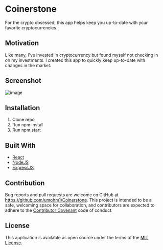 # Coinerstone

For the crypto obsessed, this app helps keep you up-to-date with your favorite cryptocurrencies.

## Motivation

Like many, I've invested in cryptocurrency but found myself not checking in on my investments. I created this app to quickly keep up-to-date with changes in the market.

## Screenshot

![image](https://i.imgur.com/MgORXp9.png)

## Installation

1. Clone repo
2. Run npm install
3. Run npm start

## Built With

* [React](https://reactjs.org/)
* [NodeJS](https://nodejs.org/en/)
* [ExpressJS](https://expressjs.com/)

## Contribution

Bug reports and pull requests are welcome on GitHub at https://github.com/umohm1/Coinerstone. This project is intended to be a safe, welcoming space for collaboration, and contributors are expected to adhere to the [Contributor Covenant](contributor-covenant.org) code of conduct.


## License

This application is available as open source under the terms of the [MIT License](http://opensource.org/licenses/MIT).


